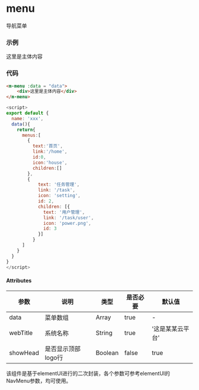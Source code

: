 # menu
导航菜单

### 示例

<m-menu :isCollapse="true"><div>这里是主体内容</div></m-menu>

### 代码
```html
<m-menu :data = "data">
    <div>这里是主体内容</div>
</m-menu>
```

```js
<script>
export default {
  name: 'xxx',
  data(){
    return{
      menus:[
        {
          text:'首页',
          link:'/home',
          id:0,
          icon:'house',
          children:[]
        },
        {
            text: '任务管理',
            link: '/task',
            icon: 'setting',
            id: 2,
            children: [{
              text: '用户管理',
              link: '/task/user',
              icon: 'power.png',
              id: 3
            }]
          }
      ]
    }
  }
}
</script>
```

#### Attributes


| 参数 | 说明 | 类型 | 是否必要 | 默认值 |
| ---  | --- | ---  | --- | --- |
| data | 菜单数组 | Array | true | - |
| webTitle | 系统名称 | String | true | '这是某某云平台' |
| showHead | 是否显示顶部logo行 | Boolean | false | true |
该组件是基于elementUI进行的二次封装，各个参数可参考elementUI的NavMenu参数，均可使用。